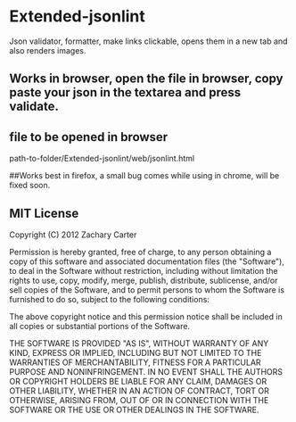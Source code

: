 Extended-jsonlint
=================

Json validator, formatter, make links clickable, opens them in a new tab and also renders images.


## Works in browser, open the file in browser, copy paste your json in the textarea and press validate.

## file to be opened in browser
path-to-folder/Extended-jsonlint/web/jsonlint.html


##Works best in firefox, a small bug comes while using in chrome, will be fixed soon.

## MIT License

Copyright (C) 2012 Zachary Carter

Permission is hereby granted, free of charge, to any person obtaining a copy of this software and associated documentation files (the "Software"), to deal in the Software without restriction, including without limitation the rights to use, copy, modify, merge, publish, distribute, sublicense, and/or sell copies of the Software, and to permit persons to whom the Software is furnished to do so, subject to the following conditions:

The above copyright notice and this permission notice shall be included in all copies or substantial portions of the Software.

THE SOFTWARE IS PROVIDED "AS IS", WITHOUT WARRANTY OF ANY KIND, EXPRESS OR IMPLIED, INCLUDING BUT NOT LIMITED TO THE WARRANTIES OF MERCHANTABILITY, FITNESS FOR A PARTICULAR PURPOSE AND NONINFRINGEMENT. IN NO EVENT SHALL THE AUTHORS OR COPYRIGHT HOLDERS BE LIABLE FOR ANY CLAIM, DAMAGES OR OTHER LIABILITY, WHETHER IN AN ACTION OF CONTRACT, TORT OR OTHERWISE, ARISING FROM, OUT OF OR IN CONNECTION WITH THE SOFTWARE OR THE USE OR OTHER DEALINGS IN THE SOFTWARE.